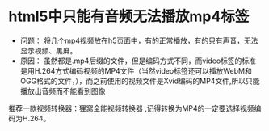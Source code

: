 # html5中只能有音频无法播放mp4标签



- 问题：
将几个mp4视频放在h5页面中，有的正常播放，有的只有声音，无法显示视频、黑屏。
- 原因：
虽然都是.mp4后缀的文件，但是编码方式不同，而video标签的标准是用H.264方式编码视频的MP4文件（当然video标签还可以播放WebM和OGG格式的文件，），而之前使用的视频文件是Xvid编码的MP4文件,所以只能播放出音频而不能看到图像

推荐一款视频转换器：狸窝全能视频转换器 ,记得转换为MP4的一定要选择视频编码为H.264。
